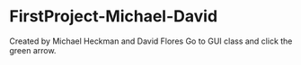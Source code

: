 # FirstProject-Michael-David
Created by Michael Heckman
and David Flores
Go to GUI class and click the green arrow. 
